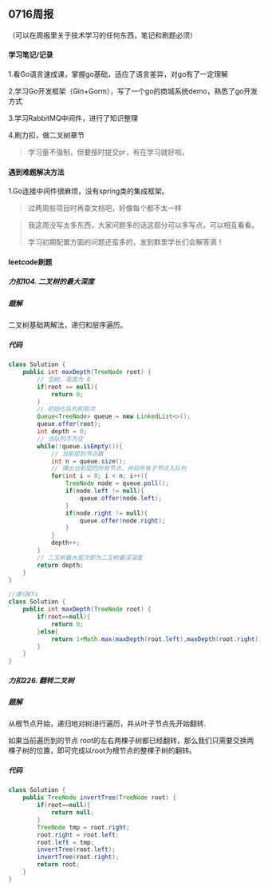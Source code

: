## 0716周报

（可以在周报里关于技术学习的任何东西，笔记和刷题必须）

#### 学习笔记/记录

1.看Go语言速成课，掌握go基础，适应了语言差异，对go有了一定理解

2.学习Go开发框架（Gin+Gorm），写了一个go的商城系统demo，熟悉了go开发方式

3.学习RabbitMQ中间件，进行了知识整理

4.刷力扣，做二叉树章节

> 学习量不强制，但要按时提交pr，有在学习就好啦。

#### 遇到难题解决方法

1.Go连接中间件很麻烦，没有spring类的集成框架。

> 过两周些项目时再查文档吧，好像每个都不太一样



> 我这周没写太多东西，大家问题多的话这部分可以多写点，可以相互看看。
>
> 学习初期配置方面的问题还蛮多的，发到群里学长们会解答滴！

#### leetcode刷题

##### 力扣104. 二叉树的最大深度

##### 题解

二叉树基础两解法，递归和层序遍历。

##### 代码

```java
class Solution {
    public int maxDepth(TreeNode root) {
        // 空树，高度为 0
        if(root == null){
            return 0;
        }
        // 初始化队列和层次
        Queue<TreeNode> queue = new LinkedList<>();
        queue.offer(root);
        int depth = 0;
        // 当队列不为空
        while(!queue.isEmpty()){
            // 当前层的节点数
            int n = queue.size();
            // 弹出当前层的所有节点，并将所有子节点入队列
            for(int i = 0; i < n; i++){
                TreeNode node = queue.poll();
                if(node.left != null){
                    queue.offer(node.left);
                }
                if(node.right != null){
                    queue.offer(node.right);
                }
            }
            depth++;
        }
        // 二叉树最大层次即为二叉树最深深度
        return depth;
    }
}
```

```java
//递归dfs
class Solution {
    public int maxDepth(TreeNode root) {
        if(root==null){
            return 0;
        }else{
            return 1+Math.max(maxDepth(root.left),maxDepth(root.right));
        }
    }
}
```

##### 力扣226. 翻转二叉树

##### 题解

从根节点开始，递归地对树进行遍历，并从叶子节点先开始翻转.

如果当前遍历到的节点 root的左右两棵子树都已经翻转，那么我们只需要交换两棵子树的位置，即可完成以root为根节点的整棵子树的翻转。

##### 代码

```java
class Solution {
    public TreeNode invertTree(TreeNode root) {
        if(root==null){
            return null;
        }
        TreeNode tmp = root.right;
        root.right = root.left;
        root.left = tmp;
        invertTree(root.left);
        invertTree(root.right);
        return root;
    }
}
```
